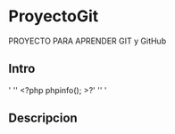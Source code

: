 # ProyectoGit
PROYECTO PARA APRENDER GIT y GitHub

## Intro
 ' '' <?php phpinfo(); >?' '' '

## Descripcion
